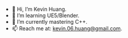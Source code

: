 - 👋 Hi, I’m Kevin Huang.
- 👀 I’m learning UE5/Blender.
- 🌱 I’m currently mastering C++.
- 📫 Reach me at: kevin.06.huang@gmail.com.
